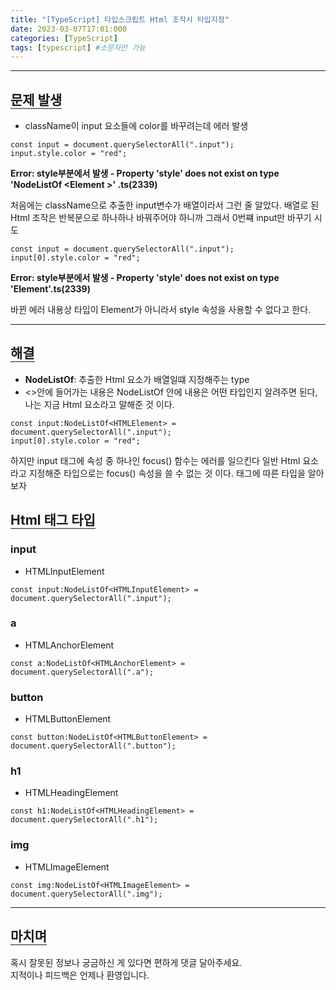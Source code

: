 ```yaml
---
title: "[TypeScript] 타입스크립트 Html 조작시 타입지정"
date: 2023-03-07T17:01:000
categories: [TypeScript]
tags: [typescript] #소문자만 가능
---
```


---

## <b style="border-bottom:2px solid gray">문제 발생</b>

- className이 input 요소들에 color를 바꾸려는데 에러 발생

```tsx
const input = document.querySelectorAll(".input");
input.style.color = "red";
```

<b>Error: style부분에서 발생 - Property 'style' does not exist on type 'NodeListOf
  &lt;Element
  &gt;'  .ts(2339)</b>

<p>처음에는 className으로 추출한 input변수가 배열이라서 그런 줄 알았다. 배열로 된 Html 조작은 반복문으로 하나하나 바꿔주어야 하니까 그래서 0번쨰 input만 바꾸기 시도</p>

```tsx
const input = document.querySelectorAll(".input");
input[0].style.color = "red";
```

<b>Error: style부분에서 발생 - Property 'style' does not exist on type 'Element'.ts(2339)</b>
<p>바뀐 에러 내용상 타입이 Element가 아니라서 style 속성을 사용할 수 없다고 한다.</p>

***

## <b style="border-bottom:2px solid gray">해결</b>
- <b>NodeListOf</b>: 추출한 Html 요소가 배열일떄 지정해주는 type
- <>안에 들어가는 내용은 NodeListOf 안에 내용은 어떤 타입인지 알려주면 된다, 나는 지금 Html 요소라고 말해준 것 이다.

```tsx
const input:NodeListOf<HTMLElement> = document.querySelectorAll(".input");
input[0].style.color = "red";
```

<p>하지만 input 태그에 속성 중 하나인 focus() 함수는 에러를 일으킨다 일반 Html 요소라고 지정해준 타입으로는 focus() 속성을 쓸 수 없는 것 이다. 태그에 따른 타입을 알아보자</p>

## <b style="border-bottom:2px solid gray">Html 태그 타입</b>
### <b>input</b>
- HTMLInputElement

```tsx
const input:NodeListOf<HTMLInputElement> = document.querySelectorAll(".input");
```

### <b>a</b>
- HTMLAnchorElement

```tsx
const a:NodeListOf<HTMLAnchorElement> = document.querySelectorAll(".a");
```

### <b>button</b>
- HTMLButtonElement

```tsx
const button:NodeListOf<HTMLButtonElement> = document.querySelectorAll(".button");
```

### <b>h1</b>
- HTMLHeadingElement

```tsx
const h1:NodeListOf<HTMLHeadingElement> = document.querySelectorAll(".h1");
```

### <b>img</b>
- HTMLImageElement

```tsx
const img:NodeListOf<HTMLImageElement> = document.querySelectorAll(".img");
```

---

## <b style="border-bottom:2px solid gray"><b>마치며</b></b>
<P>혹시 잘못된 정보나 궁금하신 게 있다면 편하게 댓글 달아주세요.<br/>
지적이나 피드백은 언제나 환영입니다.</p>